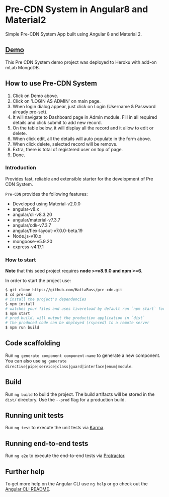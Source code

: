 # Pre-CDN System in Angular8 and Material2

Simple Pre-CDN System App built using Angular 8 and Material 2.

## [Demo](https://pre-cdn-demo-app.herokuapp.com/)

This Pre CDN System demo project was deployed to Heroku with add-on mLab MongoDB.

## How to use Pre-CDN System

1. Click on Demo above.
2. Click on 'LOGIN AS ADMIN' on main page.
3. When login dialog appear, just click on Login (Username & Password already pre-set).
4. It will navigate to Dashboard page in Admin module. Fill in all required details and click submit to add new record.
5. On the table below, it will display all the record and it allow to edit or delete.
6. When click edit, all the details will auto populate in the form above.
7. When click delete, selected record will be remove.
8. Extra, there is total of registered user on top of page.
9. Done.


### Introduction

Provides fast, reliable and extensible starter for the development of Pre CDN System.

`Pre-CDN` provides the following features:

*   Developed using Material-v2.0.0
*   angular-v8.x
*   angular/cli-v8.3.20
*   angular/material-v7.3.7
*   angular/cdk-v7.3.7
*   angular/flex-layout-v7.0.0-beta.19
*   Node.js-v10.x
*   mongoose-v5.9.20
*   express-v4.17.1

### How to start

**Note** that this seed project requires **node >=v8.9.0 and npm >=6**.

In order to start the project use:

```bash
$ git clone https://github.com/HattaRuss/pre-cdn.git
$ cd pre-cdn
# install the project's dependencies
$ npm install
# watches your files and uses livereload by default run `npm start` for a dev server. Navigate to `http://localhost:4200/`. The app will automatically reload if you change any of the source files.
$ npm start
# prod build, will output the production application in `dist`
# the produced code can be deployed (rsynced) to a remote server
$ npm run build
```

## Code scaffolding

Run `ng generate component component-name` to generate a new component. You can also use `ng generate directive|pipe|service|class|guard|interface|enum|module`.

## Build

Run `ng build` to build the project. The build artifacts will be stored in the `dist/` directory. Use the `--prod` flag for a production build.

## Running unit tests

Run `ng test` to execute the unit tests via [Karma](https://karma-runner.github.io).

## Running end-to-end tests

Run `ng e2e` to execute the end-to-end tests via [Protractor](http://www.protractortest.org/).

## Further help

To get more help on the Angular CLI use `ng help` or go check out the [Angular CLI README](https://github.com/angular/angular-cli/blob/master/README.md).
